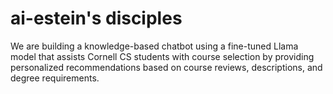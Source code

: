 # ai-estein's disciples

We are building a knowledge-based chatbot using a fine-tuned Llama model that assists Cornell CS students with course selection by providing personalized recommendations based on course reviews, descriptions, and degree requirements.
